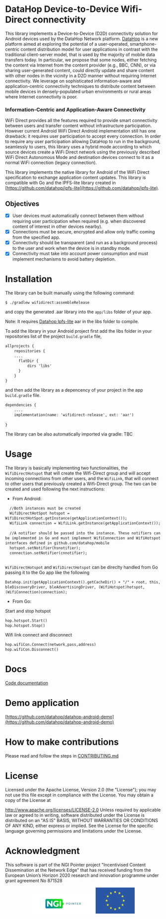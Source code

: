 # DataHop Device-to-Device Wifi-Direct connectivity

This library implements a Device-to-Device (D2D) connectivity solution for Android devices used by the DataHop Network platform.
[DataHop](https://datahop.network) is a new platform aimed at exploring the potential of a user-operated, smartphone-centric content distribution model for user applications in contrast with the traditional client-server model, that is used by the majority of mobile data transfers today.
In particular, we propose that some nodes, either fetching the content via Internet from the content provider (e.g., BBC, CNN), or via sharing user-generated content, could directly update and share content with other nodes in the vicinity in a D2D manner without requiring Internet connectivity. We leverage on sophisticated information-aware and application-centric connectivity techniques to distribute content between mobile devices in densely-populated urban environments or rural areas where Internet connectivity is poor.

### Information-Centric and Application-Aware Connectivity

WiFi Direct provides all the features required to provide smart connectivity between users and transfer content without infrastructure participation. 
However current Android WiFi Direct Android implementation still has one drawback: it requires user participation to accept every connection. 
In order to require any user participation allowing DataHop to run in the background, seamlessly to users, this library uses a hybrid mode according to which source devices create a WiFi Direct network using the previously described WiFi
Direct Autonomous Mode and destination devices connect to it as a normal WiFi connection (legacy connection).

This library implements the native library for Android of the WiFi Direct specification to exchange application content updates. 
This library is compatible with Go and the IPFS-lite library created in [https://github.com/datahop/ipfs-lite](https://github.com/datahop/ipfs-lite).


## Objectives

* [x] User devices must automatically connect between them without requiring user participation when required (e.g. when discovered content of interest in other devices nearby).
* [x] Connections must be secure, encrypted and allow only traffic coming from the specified app.
* [x] Connectivity should be transparent (and run as a background process) to the user and work when the device is in standby mode.
* [x] Connectivity must take into account power consumption and must implement mechanisms to avoid battery depletion.

# Installation

The library can be built manually using the following command:

```
$ ./gradlew wifidirect:assembleRelease
```

and copy the generated .aar library into the `app/libs` folder of your app.

Note: It requires [Datahop Ipfs-lite](https://github.com/datahop/ipfs-lite]) aar in the libs folder to compile.

To add the library in your Android project first add the libs folder in your repositories list of the project `build.gradle` file,

```
allprojects {
    repositories {
    ....
      flatDir {
          dirs 'libs'
      }
    }
}
```

and then add the library as a depencency of your project in the app `build.gradle` file.

```
dependencies {
    ....
    implementation(name: 'wifidirect-release', ext: 'aar')

}
```
The library can be also automatically imported via gradle: TBC


# Usage

The library is basically implementing two functionalities, the `WifiDirectHotspot` that will create the Wifi-Direct group and will accept incoming connections from other users, and the `WifiLink`, that will connect to other users that previously created a Wifi-Direct group. The two can be created and used following the next instructions:

* From Android:

```
  //Both instances must be created
  WifiDirectHotSpot hotspot = WifiDirectHotSpot.getInstance(getApplicationContext());
  WifiLink connection = WifiLink.getInstance(getApplicationContext());
  
  //A notifier should be passed into the instance. These notifiers can be implemented in Go and must implement WifiConnection and WifiHotspot interfaces defined in github.com/datahop/mobile
  hotspot.setNotifier(hsnotifier);
  connection.setNotifier(cnnotifier);
  
```

`WifiDirectHotspot` and `WifiDirectHotspot` can be direclty handled from Go passing it to the Go app like the following

```
Datahop.init(getApplicationContext().getCacheDir() + "/" + root, this, bleDiscoveryDriver, bleAdvertisingDriver, (WifiHotspot)hotspot,(WifiConnection)connection);
```


* From Go:

Start and stop hotspot

```
hop.hotspot.Start()
hop.hotspot.Stop()

```


Wifi link connect and disconnect

```
hop.wifiCon.Connect(network,pass,address)
hop.wifiCon.Disconnect()
```

# Docs

[Code documentation](https://datahop.github.io/p2p-connection-wifidirect)


# Demo  application

[https://github.com/datahop/datahop-android-demo](https://github.com/datahop/datahop-android-demo)

# How to make contributions
Please read and follow the steps in [CONTRIBUTING.md](/CONTRIBUTING.md)

# License

Licensed under the Apache License, Version 2.0 (the "License"); you may not use this file except in compliance with the License. You may obtain a copy of the License at

   http://www.apache.org/licenses/LICENSE-2.0
Unless required by applicable law or agreed to in writing, software distributed under the License is distributed on an "AS IS" BASIS, WITHOUT WARRANTIES OR CONDITIONS OF ANY KIND, either express or implied. See the License for the specific language governing permissions and limitations under the License.

# Acknowledgment

This software is part of the NGI Pointer project "Incentivised Content Dissemination at the Network Edge" that has received funding from the European Union’s Horizon 2020 research and innovation programme under grant agreement No 871528

<p align="center"><img  alt="ngi logo" src="./Logo_Pointer.png" width=40%> <img  alt="eu logo" src="./eu.png" width=25%></p>

